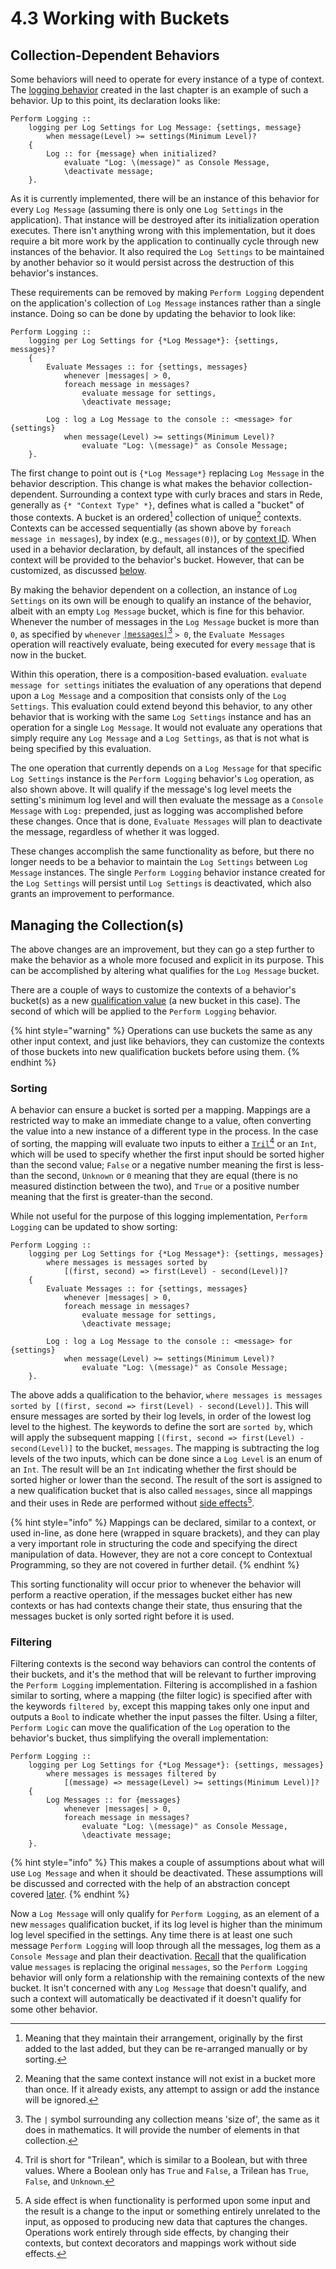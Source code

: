 # 4.3  Working with Buckets

## Collection-Dependent Behaviors

Some behaviors will need to operate for every instance of a type of context. The [logging behavior](4.2-from-when-to-whenever.md#logging) created in the last chapter is an example of such a behavior. Up to this point, its declaration looks like:

```
Perform Logging ::
    logging per Log Settings for Log Message: {settings, message}
        when message(Level) >= settings(Minimum Level)?
    {
        Log :: for {message} when initialized?
            evaluate "Log: \(message)" as Console Message,
            \deactivate message;
    }.
```

As it is currently implemented, there will be an instance of this behavior for every `Log Message` (assuming there is only one `Log Settings` in the application). That instance will be destroyed after its initialization operation executes. There isn't anything wrong with this implementation, but it does require a bit more work by the application to continually cycle through new instances of the behavior. It also required the `Log Settings` to be maintained by another behavior so it would persist across the destruction of this behavior's instances.

These requirements can be removed by making `Perform Logging` dependent on the application's collection of `Log Message` instances rather than a single instance. Doing so can be done by updating the behavior to look like:

```
Perform Logging ::
    logging per Log Settings for {*Log Message*}: {settings, messages}?
    {
        Evaluate Messages :: for {settings, messages} 
            whenever |messages| > 0, 
            foreach message in messages?
                evaluate message for settings,
                \deactivate message;
        
        Log : log a Log Message to the console :: <message> for {settings}
            when message(Level) >= settings(Minimum Level)?
                evaluate "Log: \(message)" as Console Message;
    }.
```

The first change to point out is `{*Log Message*}` replacing `Log Message` in the behavior description. This change is what makes the behavior collection-dependent. Surrounding a context type with curly braces and stars in Rede, generally as `{* "Context Type" *}`, defines what is called a "bucket" of those contexts. A bucket is an ordered[^1] collection of unique[^2] contexts. Contexts can be accessed sequentially (as shown above by `foreach message in messages`), by index (e.g., `messages(0)`), or by [context ID](../chapter-6-abstracting-contexts/6.2-context-identifiers.md). When used in a behavior declaration, by default, all instances of the specified context will be provided to the behavior's bucket. However, that can be customized, as discussed [below](4.3-working-with-buckets.md#managing-the-collection-s).

By making the behavior dependent on a collection, an instance of `Log Settings` on its own will be enough to qualify an instance of the behavior, albeit with an empty `Log Message` bucket, which is fine for this behavior. Whenever the number of messages in the `Log Message` bucket is more than `0`, as specified by `whenever` [`|messages|`](#user-content-fn-3)[^3] `> 0`, the `Evaluate Messages` operation will reactively evaluate, being executed for every `message` that is now in the bucket.

Within this operation, there is a composition-based evaluation. `evaluate message for settings` initiates the evaluation of any operations that depend upon a `Log Message` and a composition that consists only of the `Log Settings`. This evaluation could extend beyond this behavior, to any other behavior that is working with the same `Log Settings` instance and has an operation for a single `Log Message`. It would not evaluate any operations that simply require any `Log Message` and a `Log Settings`, as that is not what is being specified by this evaluation.

The one operation that currently depends on a `Log Message` for that specific `Log Settings` instance is the `Perform Logging` behavior's `Log` operation, as also shown above. It will qualify if the message's log level meets the setting's minimum log level and will then evaluate the message as a `Console Message` with `Log:` prepended, just as logging was accomplished before these changes. Once that is done, `Evaluate Messages` will plan to deactivate the message, regardless of whether it was logged.

These changes accomplish the same functionality as before, but there no longer needs to be a behavior to maintain the `Log Settings` between `Log Message` instances. The single `Perform Logging` behavior instance created for the `Log Settings` will persist until `Log Settings` is deactivated, which also grants an improvement to performance.



## Managing the Collection(s)

The above changes are an improvement, but they can go a step further to make the behavior as a whole more focused and explicit in its purpose. This can be accomplished by altering what qualifies for the `Log Message` bucket.

There are a couple of ways to customize the contexts of a behavior's bucket(s) as a new [qualification value](../chapter-3-evaluating-with-operations/3.2-expanding-on-when.md#qualification-values) (a new bucket in this case). The second of which will be applied to the `Perform Logging` behavior.

{% hint style="warning" %}
Operations can use buckets the same as any other input context, and just like behaviors, they can customize the contexts of those buckets into new qualification buckets before using them.
{% endhint %}

### Sorting

A behavior can ensure a bucket is sorted per a mapping. Mappings are a restricted way to make an immediate change to a value, often converting the value into a new instance of a different type in the process. In the case of sorting, the mapping will evaluate two inputs to either a [`Tril`](#user-content-fn-4)[^4] or an `Int`, which will be used to specify whether the first input should be sorted higher than the second value; `False` or a negative number meaning the first is less-than the second, `Unknown` or `0` meaning that they are equal (there is no measured distinction between the two), and `True`  or a positive number meaning that the first is greater-than the second.

While not useful for the purpose of this logging implementation, `Perform Logging` can be updated to show sorting:

```
Perform Logging ::
    logging per Log Settings for {*Log Message*}: {settings, messages}
        where messages is messages sorted by 
            [(first, second) => first(Level) - second(Level)]?
    {
        Evaluate Messages :: for {settings, messages} 
            whenever |messages| > 0, 
            foreach message in messages?
                evaluate message for settings,
                \deactivate message;
        
        Log : log a Log Message to the console :: <message> for {settings}
            when message(Level) >= settings(Minimum Level)?
                evaluate "Log: \(message)" as Console Message;
    }.
```

The above adds a qualification to the behavior, `where messages is messages sorted by [(first, second => first(Level) - second(Level)]`. This will ensure messages are sorted by their log levels, in order of the lowest log level to the highest. The keywords to define the sort are `sorted by`, which will apply the subsequent mapping `[(first, second => first(Level) - second(Level)]` to the bucket, `messages`. The mapping is subtracting the log levels of the two inputs, which can be done since a `Log Level` is an enum of an `Int`. The result will be an `Int` indicating whether the first should be sorted higher or lower than the second. The result of the sort is assigned to a new qualification bucket that is also called `messages`, since all mappings and their uses in Rede are performed without [side effects](#user-content-fn-5)[^5].

{% hint style="info" %}
Mappings can be declared, similar to a context, or used in-line, as done here (wrapped in square brackets), and they can play a very important role in structuring the code and specifying the direct manipulation of data. However, they are not a core concept to Contextual Programming, so they are not covered in further detail.
{% endhint %}

This sorting functionality will occur prior to whenever the behavior will perform a reactive operation, if the messages bucket either has new contexts or has had contexts change their state, thus ensuring that the messages bucket is only sorted right before it is used.

### Filtering

Filtering contexts is the second way behaviors can control the contents of their buckets, and it's the method that will be relevant to further improving the `Perform Logging` implementation. Filtering is accomplished in a fashion similar to sorting, where a mapping (the filter logic) is specified after with the keywords `filtered by`, except this mapping takes only one input and outputs a `Bool` to indicate whether the input passes the filter. Using a filter, `Perform Logic` can move the qualification of the `Log` operation to the behavior's bucket, thus simplifying the overall implementation:

```
Perform Logging ::
    logging per Log Settings for {*Log Message*}: {settings, messages}
        where messages is messages filtered by 
            [(message) => message(Level) >= settings(Minimum Level)]?
    {
        Log Messages :: for {messages} 
            whenever |messages| > 0, 
            foreach message in messages?
                evaluate "Log: \(message)" as Console Message,
                \deactivate message;
    }.
```

{% hint style="info" %}
This makes a couple of assumptions about what will use `Log Message` and when it should be deactivated. These assumptions will be discussed and corrected with the help of an abstraction concept covered [later](../chapter-6-abstracting-contexts/6.1-contracts.md).
{% endhint %}

Now a `Log Message` will only qualify for `Perform Logging`, as an element of a new `messages` qualification bucket, if its log level is higher than the minimum log level specified in the settings. Any time there is at least one such message `Perform Logging` will loop through all the messages, log them as a `Console Message` and plan their deactivation. [Recall](../chapter-3-evaluating-with-operations/3.2-expanding-on-when.md#qualification-values) that the qualification value `messages` is replacing the original `messages`, so the `Perform Logging` behavior will only form a relationship with the remaining contexts of the new bucket. It isn't concerned with any `Log Message` that doesn't qualify, and such a context will automatically be deactivated if it doesn't qualify for some other behavior.

[^1]: Meaning that they maintain their arrangement, originally by the first added to the last added, but they can be re-arranged manually or by sorting.

[^2]: Meaning that the same context instance will not exist in a bucket more than once. If it already exists, any attempt to assign or add the instance will be ignored.

[^3]: The `|` symbol surrounding any collection means 'size of', the same as it does in mathematics. It will provide the number of elements in that collection.

[^4]: Tril is short for "Trilean", which is similar to a Boolean, but with three values. Where a Boolean only has `True` and `False`, a Trilean has `True`, `False`,  and `Unknown`.

[^5]: A side effect is when functionality is performed upon some input and the result is a change to the input or something entirely unrelated to the input, as opposed to producing new data that captures the changes. Operations work entirely through side effects, by changing their contexts, but context decorators and mappings work without side effects.
